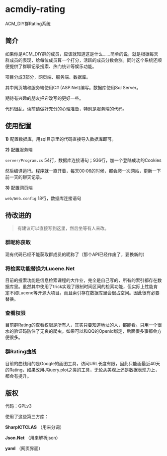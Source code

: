 acmdiy-rating
=============

ACM_DIY群Rating系统

## 简介

如果你是ACM_DIY群的成员，应该就知道这是什么……简单的说，就是根据每天群成员的表现，给每位成员算一个打分，活跃的成员分数会涨。同时这个系统还顺便提供了群聊记录搜索、热门统计等娱乐功能。

项目分成3部分，网页端、服务端、数据库。

其中网页端和服务端使用C# (ASP.Net)编写。数据库使用Sql Server。

期待有兴趣的朋友把它改写的更好一些。

代码很乱，读前请做好充分的心理准备，特别是服务端的代码。

## 使用配置

**1)** 配置数据库，用sql目录里的代码直接导入数据库即可。

**2)** 配置服务端

`server/Program.cs` 54行，数据库连接语句；936行，加一个登陆成功的Cookies

然后编译运行。程序就一直开着，每天00:06的时候，都会爬一次网站，更新一下前一天的聊天记录。

**3)** 配置网页端

`web/Web.config` 18行，数据库连接语句

## 待改进的

> 有建议可以直接写到这里，然后坐等有人来改。

### 群昵称获取

现有代码已经不能获取群成员的昵称了（那个API已经作废了，要换新的）

### 将检索功能替换为Lucene.Net

目前的搜索功能是信息检索课程的大作业，完全是自己写的，所有的索引都存在数据库里。虽然其中使用了trick实现了限制时间区间的检索功能，但实际上性能肯定不如Lucene等开源大项目。而且索引存在数据库里会很占空间。因此很有必要替换。

### 查看权限

目前群Rating的查看权限是所有人，其实只要知道地址的人，都能看。只用一个很水的验证码防住了无良的爬虫。如果可以和QQ的Openid绑定，后面很多事都会方便很多。

### 群Rating曲线

目前的曲线用的是Google的画图工具，访问URL长度有限，因此只能画最近40天的Rating，如果改用JQuery.plot之类的工具，无论从美观上还是数据表现力上，都会有提升。

## 版权

代码：GPLv3

使用了这些第三方库：

**SharpICTCLAS** （用来分词）

**Json.Net** （用来解析json）

**yaml** （网页界面）
